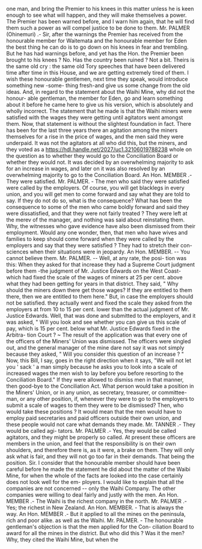 one man, and bring the Premier to his knees in this matter unless he is keen enough to see what will happen, and they will make themselves a power. The Premier has been warned before, and I warn him again, that he will find them such a power as will compel justice to be done to them. Mr. PALMER (Ohinemuri) .- Sir, after the warnings the Premier has received from the honourable member for Waitemata and the honourable member for Eden the best thing he can do is to go down on his knees in fear and trembling. But he has had warnings before, and yet has the Hon. the Premier been brought to his knees ? No. Has the country been ruined ? Not a bit. Theirs is the same old cry : the same old Tory speeches that have been delivered time after time in this House, and we are getting extremely tired of them. I wish these honourable gentlemen, next time they speak, would introduce something new -some- thing fresh-and give us some change from the old ideas. And, in regard to the statement about the Waihi Mine, why did not the honour- able gentleman, the member for Eden, go and learn something about it before he came here to give us his version, which is absolutely and wholly incorrect. The statement that he made is that the Waihi miners were satisfied with the wages they were getting until agitators went amongst them. Now, that statement is without the slightest foundation in fact. There has been for the last three years there an agitation among the miners themselves for a rise in the price of wages, and the men said they were underpaid. It was not the agitators at all who did this, but the miners, and they voted as a https://hdl.handle.net/2027/uc1.32106019788238 whole on the question as to whether they would go to the Conciliation Board or whether they would not. It was decided by an overwhelming majority to ask for an increase in wages, and later on it was also resolved by an overwhelming majority to go to the Conciliation Board. An Hon. MEMBER .- They were satisfied. Mr. PALMER. - The men who said they were satisfied were called by the employers. Of course, you will get blacklegs in every union, and you will get men to come forward and say what they are told to say. If they do not do so, what is the consequence? What has been the consequence to some of the men who came boldly forward and said they were dissatisfied, and that they were not fairly treated ? They were left at the merev of the manager, and nothing was said about reinstating them. Why, the witnesses who gave evidence have also been dismissed from their employment. Would any one wonder, then, that men who have wives and families to keep should come forward when they were called by the employers and say that they were satisfied ? They had to stretch their con- sciences when their situations were in jeopardy. An Hon. MEMBER. -- You cannot believe them. Mr. PALMER. -- Well, at any rate, the posi- tion was this: When they asked for that increase they had a Supreme Court judgment before them -the judgment of Mr. Justice Edwards on the West Coast-which had fixed the scale of the wages of miners at 25 per cent. above what they had been getting for years in that district. They said, " Why should the miners down there get those wages? If they are entitled to them there, then we are entitled to them here." But, in case the employers should not be satisfied. they actually went and fixed the scale they asked from the employers at from 10 to 15 per cent. lower than the actual judgment of Mr. Justice Edwards. Well, that was done and submitted to the employers, and it was asked, " Will you look and see whether you can give us this scale of pay, which is 15 per cent. below what Mr. Justice Edwards fixed in the Arbitra- tion Court ? ~ The result of the application was that every one of the officers of the Miners' Union was dismissed. The officers were singled out, and the general manager of the mine dare not say it was not simply because they asked, " Will you consider this question of an increase ? " Now, this Bill, I say, goes in the right direction when it says, "We will not let you ' sack ' a man simply because he asks you to look into a scale of increased wages the men wish to lay before you before resorting to the Conciliation Board." If they were allowed to dismiss men in that manner, then good-bye to the Conciliation Act. What person would take a position in the Miners' Union, or in any union, as secretary, treasurer, or committee- man, or any other position, if, whenever they were to go to the employers to submit a scale of wages to them they were to be dismissed? Then, who would take these positions ? It would mean that the men would have to employ paid secretaries and paid officers outside their own union, and these people would not care what demands they made. Mr. TANNER .- They would be called agi- tators. Mr. PALMER .- Yes, they would be called agitators, and they might be properly so called. At present these officers are members in the union, and feel that the responsibility is on their own shoulders, and therefore there is, as it were, a brake on them. They will only ask what is fair, and they will not go too far in their demands. That being the position. Sir. I consider that the honourable member should have been careful before he made the statement he did about the matter of the Waibi Mine, for when the whole of the facts are looked into the case certainly does not look well for the em- ployers. I would like to explain that all the companies are not concerned -- only the Waihi Company. The other companies were willing to deal fairly and justly with the men. An Hon. MEMBER .- The Waihi is the richest company in the north. Mr. PALMER .- Yes; the richest in New Zealand. An Hon. MEMBER. - That is always the way. An Hon. MEMBER .- But it applied to all the mines on the peninsula, rich and poor alike. as well as the Waihi. Mr. PALMER. - The honourable gentleman's objection is that the men applied for the Con- ciliation Board to award for all the mines in the district. But who did this ? Was it the men? Why, they cited the Waihi Mine, but when the 